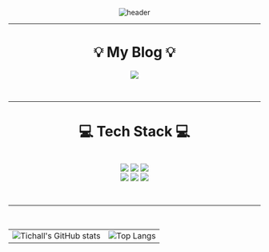 <div align="center">

![header](https://capsule-render.vercel.app/api?type=cylinder&color=0:ddd6f3,100:ee9ca7&text=Welcome%20to%20Tichall's%20GitHub%20👋&fontColor=ffffff&animation=twinkling&fontSize=40&fontAlignY=50&fontAlign=50&descAlign=50&height=250)

</div>

---

<h1 align="center">💡 My Blog 💡 </h1>
<p align="center">
<a href="https://tichall.tistory.com/" target="_blank"><img src="https://img.shields.io/badge/Tech%20Blog-11B48A?style=flat-square&logo=Tistory&logoColor=white&link=https://tichall.tistory.com/"/></a>
</p>
<br>

---

<h1 align="center"> 💻 Tech Stack 💻</h1>
<p align="center">


<br>

<img src="https://img.shields.io/badge/java-%23007396.svg?&style=for-the-badge&logo=java&logoColor=white" />
<img src="https://img.shields.io/badge/spring-%236DB33F.svg?&style=for-the-badge&logo=spring&logoColor=white"/>
<img src="https://img.shields.io/badge/mysql-%234479A1.svg?&style=for-the-badge&logo=mysql&logoColor=white" /><br>
<img src="https://img.shields.io/badge/html5-%23E34F26.svg?&style=for-the-badge&logo=html5&logoColor=white" />
<img src="https://img.shields.io/badge/css3-%231572B6.svg?&style=for-the-badge&logo=css3&logoColor=white" />
<img src="https://img.shields.io/badge/javascript-%23F7DF1E.svg?&style=for-the-badge&logo=javascript&logoColor=black" />


</p>
<br>

---
<br>

<div align="center">

<table style="margin-left: auto; margin-right: auto;">
  <tr>
    <td>
      <img src="https://github-readme-stats.vercel.app/api?username=tichall&show_icons=true&hide_rank=true&theme=transparent" alt="Tichall's GitHub stats" />
    </td>
    <td>
      <img src="https://github-readme-stats.vercel.app/api/top-langs/?username=tichall&layout=donut&theme=transparent" alt="Top Langs" />
    </td>
  </tr>
</table>

</div>


